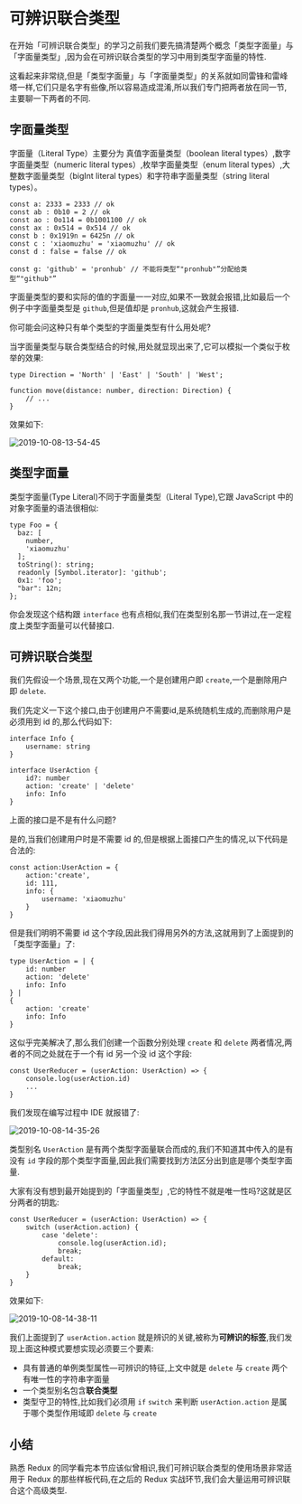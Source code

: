 # 可辨识联合类型

在开始「可辨识联合类型」的学习之前我们要先搞清楚两个概念「类型字面量」与「字面量类型」,因为会在可辨识联合类型的学习中用到类型字面量的特性.

这看起来非常绕,但是「类型字面量」与「字面量类型」的关系就如同雷锋和雷峰塔一样,它们只是名字有些像,所以容易造成混淆,所以我们专门把两者放在同一节,主要聊一下两者的不同.

## 字面量类型

字面量（Literal Type）主要分为 真值字面量类型（boolean literal types）,数字字面量类型（numeric literal types）,枚举字面量类型（enum literal types）,大整数字面量类型（bigInt literal types）和字符串字面量类型（string literal types）。

```
const a: 2333 = 2333 // ok
const ab : 0b10 = 2 // ok
const ao : 0o114 = 0b1001100 // ok
const ax : 0x514 = 0x514 // ok
const b : 0x1919n = 6425n // ok
const c : 'xiaomuzhu' = 'xiaomuzhu' // ok
const d : false = false // ok

const g: 'github' = 'pronhub' // 不能将类型“"pronhub"”分配给类型“"github"”

```

字面量类型的要和实际的值的字面量一一对应,如果不一致就会报错,比如最后一个例子中字面量类型是 `github`,但是值却是 `pronhub`,这就会产生报错.

你可能会问这种只有单个类型的字面量类型有什么用处呢?

当字面量类型与联合类型结合的时候,用处就显现出来了,它可以模拟一个类似于枚举的效果:

```
type Direction = 'North' | 'East' | 'South' | 'West';

function move(distance: number, direction: Direction) {
    // ...
}

```

效果如下:

![2019-10-08-13-54-45](https://user-gold-cdn.xitu.io/2019/10/11/16dbb124607d2898?w=560&h=219&f=png&s=27687)

## 类型字面量

类型字面量(Type Literal)不同于字面量类型（Literal Type),它跟 JavaScript 中的对象字面量的语法很相似:

```
type Foo = {
  baz: [
    number,
    'xiaomuzhu'
  ];
  toString(): string;
  readonly [Symbol.iterator]: 'github';
  0x1: 'foo';
  "bar": 12n;
};

```

你会发现这个结构跟 `interface` 也有点相似,我们在类型别名那一节讲过,在一定程度上类型字面量可以代替接口.

## 可辨识联合类型

我们先假设一个场景,现在又两个功能,一个是创建用户即 `create`,一个是删除用户即 `delete`.

我们先定义一下这个接口,由于创建用户不需要id,是系统随机生成的,而删除用户是必须用到 id 的,那么代码如下:

```
interface Info {
    username: string
}

interface UserAction {
    id?: number
    action: 'create' | 'delete'
    info: Info
}

```

上面的接口是不是有什么问题?

是的,当我们创建用户时是不需要 id 的,但是根据上面接口产生的情况,以下代码是合法的:

```
const action:UserAction = {
    action:'create',
    id: 111,
    info: {
        username: 'xiaomuzhu'
    }
}

```

但是我们明明不需要 id 这个字段,因此我们得用另外的方法,这就用到了上面提到的「类型字面量」了:

```
type UserAction = | {
    id: number
    action: 'delete'
    info: Info
} |
{
    action: 'create'
    info: Info
}

```

这似乎完美解决了,那么我们创建一个函数分别处理 `create` 和 `delete` 两者情况,两者的不同之处就在于一个有 id 另一个没 id 这个字段:

```
const UserReducer = (userAction: UserAction) => {
    console.log(userAction.id)
    ...
}

```

我们发现在编写过程中 IDE 就报错了:

![2019-10-08-14-35-26](https://user-gold-cdn.xitu.io/2019/10/11/16dbb124613e3b1e?w=861&h=130&f=png&s=35810)

类型别名 `UserAction` 是有两个类型字面量联合而成的,我们不知道其中传入的是有没有 `id` 字段的那个类型字面量,因此我们需要找到方法区分出到底是哪个类型字面量.

大家有没有想到最开始提到的「字面量类型」,它的特性不就是唯一性吗?这就是区分两者的钥匙:

```
const UserReducer = (userAction: UserAction) => {
    switch (userAction.action) {
        case 'delete':
            console.log(userAction.id);
            break;
        default:
            break;
    }
}

```

效果如下:

![2019-10-08-14-38-11](https://user-gold-cdn.xitu.io/2019/10/11/16dbb1246146cc76?w=778&h=202&f=png&s=35829)

我们上面提到了 `userAction.action` 就是辨识的关键,被称为**可辨识的标签**,我们发现上面这种模式要想实现必须要三个要素:

*   具有普通的单例类型属性—可辨识的特征,上文中就是 `delete` 与 `create` 两个有唯一性的字符串字面量
*   一个类型别名包含**联合类型**
*   类型守卫的特性,比如我们必须用 `if` `switch` 来判断 `userAction.action` 是属于哪个类型作用域即 `delete` 与 `create`

## 小结

熟悉 Redux 的同学看完本节应该似曾相识,我们可辨识联合类型的使用场景非常适用于 Redux 的那些样板代码,在之后的 Redux 实战环节,我们会大量运用可辨识联合这个高级类型.